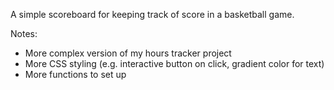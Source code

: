 A simple scoreboard for keeping track of score in a basketball game.

Notes:
- More complex version of my hours tracker project
- More CSS styling (e.g. interactive button on click, gradient color for text)
- More functions to set up
